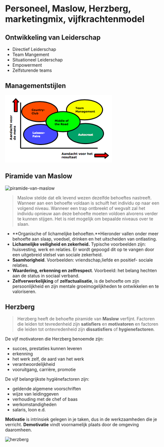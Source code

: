 # Personeel, Maslow, Herzberg, marketingmix, vijfkrachtenmodel
## Ontwikkeling van Leiderschap
- Directief Leiderschap
- Team Mangement
- Situationeel Leiderschap
- Empowerment
- Zelfsturende teams

## Managementstijlen

![managementstijlen](images/managementstijlen.png)

## Piramide van Maslow
![piramide-van-maslow](https://upload.wikimedia.org/wikipedia/commons/thumb/d/d2/Piramide_van_Maslow.png/400px-Piramide_van_Maslow.png)

> Maslow stelde dat elk levend wezen dezelfde behoeftes nastreeft. Wanneer aan een behoefte voldaan is schuift het individu op naar een volgend niveau. Wanneer een trap ontbreekt of wegvalt zal het individu opnieuw aan deze behoefte moeten voldoen alvorens verder te kunnen stijgen. Het is niet mogelijk om bepaalde niveaus over te slaan.

- **Organische of lichamelijke behoeften.**Hieronder vallen onder meer behoefte aan slaap, voedsel, drinken en het uitscheiden van ontlasting.  
- **Lichamelijke veiligheid en zekerheid.** Typische voorbeelden zijn: huisvesting, werk en relaties. Er wordt gepoogd dit op te vangen door een uitgebreid stelsel van sociale zekerheid.
- **Saamhorigheid**. Voorbeelden: vriendschap,liefde en positief- sociale relaties.
- **Waardering, erkenning en zelfrespect**. Voorbeeld: het belang hechten aan de status in sociaal verband.
- **Zelfverwerkelijking** of **zelfactualisatie**, is de behoefte om zijn persoonlijkheid en zijn mentale groeimogelijkheden te ontwikkelen en te valoriseren.

## Herzberg

> Herzberg heeft de behoefte piramide van **Maslow** verfijnt. Factoren die leiden tot tevredenheid zijn **satisfiers** en **motivatoren** en factoren die leiden tot ontevredenheid zijn **dissatisfiers** of **hygienefactoren**.

De vijf motivatoren die Herzberg benoemde zijn:
- succes, prestaties kunnen leveren
- erkenning
- het werk zelf, de aard van het werk
- verantwoordelijkheid
- vooruitgang, carrière, promotie

De vijf belangrijkste hygiënefactoren zijn:
- geldende algemene voorschriften
- wijze van leidinggeven
- verhouding met de chef of baas
- werkomstandigheden
- salaris, loon e.d.

**Motivatie** is intrinsiek gelegen in je taken, dus in de werkzaamheden die je verricht.
**Demotivatie** vindt voornamelijk plaats door de omgeving daaromheen.

![herzberg](http://www.leaufort.nl/wp-content/uploads/2012/01/Motivatietheorie-van-Herzberg-web.jpg)